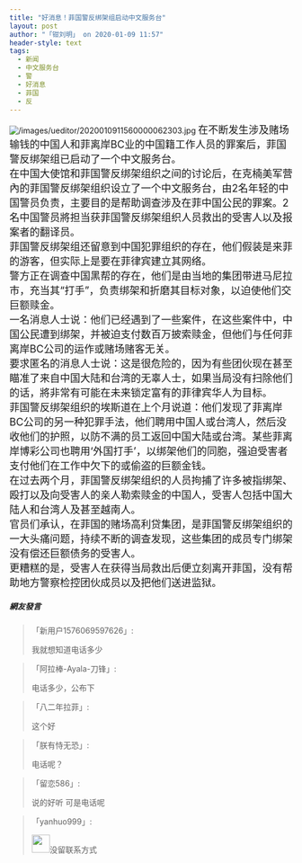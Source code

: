 ```yaml
---
title: "好消息！菲国警反绑架组启动中文服务台"
layout: post
author: "「钳刘明」 on 2020-01-09 11:57"
header-style: text
tags:
  - 新闻
  - 中文服务台
  - 警
  - 好消息
  - 菲国
  - 反
---
```


<img src="http://images.feileyuan.com/images/ueditor/2020010911560000062303.jpg" title="/images/ueditor/2020010911560000062303.jpg" alt="/images/ueditor/2020010911560000062303.jpg">
<span style="font-size: 18px;">在不断发生涉及赌场输钱的中国人和菲离岸BC业的中国籍工作人员的罪案后，菲国警反绑架组已启动了一个中文服务台。</span>
<span style="font-size: 18px;"><br></span>
<span style="font-size: 18px;">在中国大使馆和菲国警反绑架组织之间的讨论后，在克楠美军营內的菲国警反绑架组织设立了一个中文服务台，由2名年轻的中国警员负责，主要目的是帮助调查涉及在菲中国公民的罪案。2名中国警员將担当获菲国警反绑架组织人员救出的受害人以及报案者的翻译员。</span>
<span style="font-size: 18px;"><br></span>
<span style="font-size: 18px;">菲国警反绑架组还留意到中国犯罪组织的存在，他们假装是来菲的游客，但实际上是要在菲律宾建立其网络。</span>
<span style="font-size: 18px;"><br></span>
<span style="font-size: 18px;">警方正在调查中国黑帮的存在，他们是由当地的集团带进马尼拉市，充当其“打手”，负责绑架和折磨其目标对象，以迫使他们交巨额赎金。</span>
<span style="font-size: 18px;"><br></span>
<span style="font-size: 18px;">一名消息人士说：他们已经遇到了一些案件，在这些案件中，中国公民遭到绑架，并被迫支付数百万披索赎金，但他们与任何菲离岸BC公司的运作或赌场赌客无关。</span>
<span style="font-size: 18px;"><br></span>
<span style="font-size: 18px;">要求匿名的消息人士说：这是很危险的，因为有些团伙现在甚至瞄准了来自中国大陆和台湾的无辜人士，如果当局没有扫除他们的话，將非常有可能在未来锁定富有的菲律宾华人为目标。</span>
<span style="font-size: 18px;"><br></span>
<span style="font-size: 18px;">菲国警反绑架组织的埃斯道在上个月说道：他们发现了菲离岸BC公司的另一种犯罪手法，他们聘用中国人或台湾人，然后没收他们的护照，以防不满的员工返回中国大陆或台湾。某些菲离岸博彩公司也聘用‘外国打手’，以绑架他们的同胞，强迫受害者支付他们在工作中欠下的或偷盗的巨额金钱。</span>
<span style="font-size: 18px;"><br></span>
<span style="font-size: 18px;">在过去两个月，菲国警反绑架组织的人员拘捕了许多被指绑架、殴打以及向受害人的亲人勒索赎金的中国人，受害人包括中国大陆人和台湾人及甚至越南人。</span>
<span style="font-size: 18px;"><br></span>
<span style="font-size: 18px;">官员们承认，在菲国的赌场高利贷集团，是菲国警反绑架组织的一大头痛问题，持续不断的调查发现，这些集团的成员专门绑架没有偿还巨额债务的受害人。</span>
<span style="font-size: 18px;"><br></span>
<span style="font-size: 18px;">更糟糕的是，受害人在获得当局救出后便立刻离开菲国，没有帮助地方警察检控团伙成员以及把他们送进监狱。</span>
<input type="hidden" value="菲乐园提供">

##### 網友發言 
> 「新用户1576069597626」:
> <p>我就想知道电话多少</p>

> 「阿拉棒-Ayala-刀锋」:
> <p>电话多少，公布下</p>

> 「八二年拉菲」:
> <p>这个好</p>

> 「朕有恃无恐」:
> <p>电话呢？</p>

> 「留恋586」:
> <p>说的好听 可是电话呢</p>

> 「yanhuo999」:
> <p><img src="http://images.feileyuan.com/images/ueditor/dialogs/emotion/images/default/df_012.gif" width="32" height="32">没留联系方式</p>


